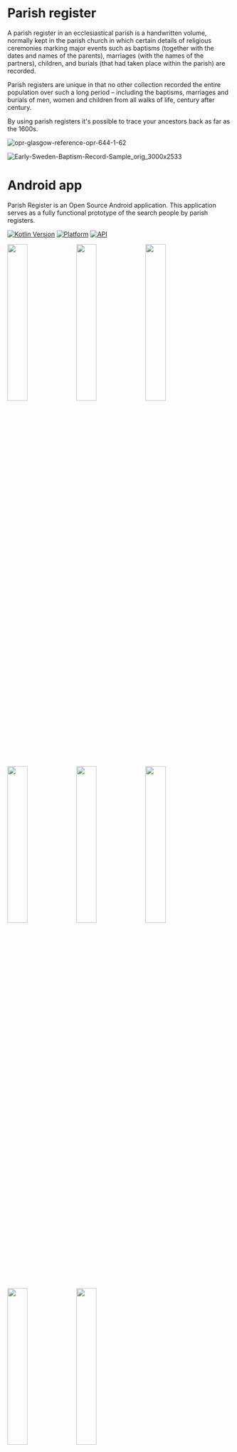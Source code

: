 # Parish register

A parish register in an ecclesiastical parish is a handwritten volume, normally kept in the parish church in which certain details of religious ceremonies marking major events such as baptisms (together with the dates and names of the parents), marriages (with the names of the partners), children, and burials (that had taken place within the parish) are recorded.

Parish registers are unique in that no other collection recorded the entire population over such a long period – including the baptisms, marriages and burials of men, women and children from all walks of life, century after century.

By using parish registers it's possible to trace your ancestors back as far as the 1600s.

![opr-glasgow-reference-opr-644-1-62](https://user-images.githubusercontent.com/26433088/198077353-e7f836dd-1fe3-4dd1-9543-763d8a2a1793.jpeg)

![Early-Sweden-Baptism-Record-Sample_orig_3000x2533](https://user-images.githubusercontent.com/26433088/205245939-a1673f46-3001-4b31-ba7c-09302c876372.jpg)

# Android app

Parish Register is an Open Source Android application. This application serves as a fully functional prototype of the search people by parish registers.

[![Kotlin Version](https://img.shields.io/badge/Kotlin-v1.6.21-blue.svg)](https://kotlinlang.org) [![Platform](https://img.shields.io/badge/Platform-Android-green.svg?style=flat)](https://www.android.com/) [![API](https://img.shields.io/badge/API-23%2B-brightgreen.svg?style=flat)](https://android-arsenal.com/api?level=21) 

<img src="https://user-images.githubusercontent.com/26433088/201077882-bccf4433-b934-4f79-8f11-697916c54e2f.jpg" width="30%"></img> <img src="https://user-images.githubusercontent.com/26433088/201077885-0114a3e2-e45f-4127-815f-3bb079c4482c.jpg" width="30%"></img> <img src="https://user-images.githubusercontent.com/26433088/201077887-377125e1-06d8-452d-8009-8e8d5a401251.jpg" width="30%"></img> <img src="https://user-images.githubusercontent.com/26433088/201077889-a6af344a-2ef7-4779-a220-f5efdb88da80.jpg" width="30%"></img> <img src="https://user-images.githubusercontent.com/26433088/201077890-6cea6868-70a7-4329-819e-c89b04fcb9c4.jpg" width="30%"></img> <img src="https://user-images.githubusercontent.com/26433088/201077891-e61b0906-38cc-4f5d-adb5-4a7f1de80b5f.jpg" width="30%"></img> <img src="https://user-images.githubusercontent.com/26433088/211999513-a15b2c97-4048-43aa-b265-74a74af67472.png" width="30%"></img> <img src="https://user-images.githubusercontent.com/26433088/211999581-3e4453f9-1a2b-4008-93b2-0eb39e805096.png" width="30%"></img>

### Features / Libraries

- [MVVM](https://www.digitalocean.com/community/tutorials/android-mvvm-design-pattern)
- [Hilt](https://developer.android.com/training/dependency-injection/hilt-android)
- [Room database](https://developer.android.com/training/data-storage/room)
- [Firebase Storage](https://firebase.google.com/docs/storage)
- [Firebase Crashlytics](https://firebase.google.com/docs/crashlytics)
- [Firebase Analytics](https://firebase.google.com/docs/analytics)
- [Coroutines](https://kotlinlang.org/docs/coroutines-overview.html)
- [Flows](https://developer.android.com/kotlin/flow)
- [Gson](https://github.com/google/gson)
- [SwipeRefreshLayout](https://developer.android.com/jetpack/androidx/releases/swiperefreshlayout)

### Developed By

* Valery Bodak  - <valerybodak@gmail.com> 

### License

    Copyright 2022 Valery Bodak

    Licensed under the Apache License, Version 2.0 (the "License");
    you may not use this file except in compliance with the License.
    You may obtain a copy of the License at

       http://www.apache.org/licenses/LICENSE-2.0

    Unless required by applicable law or agreed to in writing, software
    distributed under the License is distributed on an "AS IS" BASIS,
    WITHOUT WARRANTIES OR CONDITIONS OF ANY KIND, either express or implied.
    See the License for the specific language governing permissions and
    limitations under the License.
